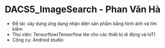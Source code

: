 # DACS5_ImageSearch - Phan Văn Hà
- Đề tài: xây dựng ứng dụng nhận diện sản phẩm bằng hình ảnh và tìm kiếm
-	Thư viện: Tensorflow(Tensorflow lite cho các thiết bị di động và IoT)
-	Công cụ: Android studio
